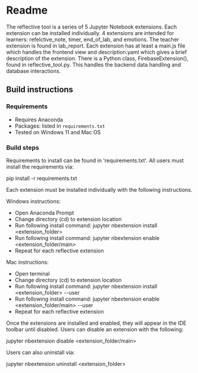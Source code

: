 # Readme

The reflective tool is a series of 5 Jupyter Notebook extensions. Each extension can be installed individually. 4 extensions are intended for learners: refelctive_note, timer, end_of_lab, and emotions. The teacher extension is found in lab_report. Each extension has at least a main.js file which handles the frontend view and description.yaml which gives a brief description of the extension. There is a Python class, FirebaseExtension(), found in reflective_tool.py. This handles the backend data handling and database interactions.

## Build instructions

### Requirements

* Requires Anaconda 
* Packages: listed in `requirements.txt` 
* Tested on Windows 11 and Mac OS


### Build steps
Requirements to install can be found in 'requirements.txt'. All users must install the requirements via:

pip install -r requirements.txt

Each extension must be installed individually with the following instructions.

Windows instructions:

* Open Anaconda Prompt 
* Change directory (cd) to extension location
* Run following install command: jupyter nbextension install <extension_folder>
* Run following install command: jupyter nbextension enable <extension_folder/main>
* Repeat for each reflective extension

Mac instructions:
* Open terminal 
* Change directory (cd) to extension location
* Run following install command: jupyter nbextension install <extension_folder> --user
* Run following install command: jupyter nbextension enable <extension_folder/main> --user
* Repeat for each reflective extension

Once the extensions are installed and enabled, they will appear in the IDE toolbar until disabled. Users can disable an extension with the following:

jupyter nbextension disable <extension_folder/main>

Users can also uninstall via:

jupyter nbextension uninstall <extension_folder>



